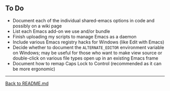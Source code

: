 To Do
-----

- Document each of the individual shared-emacs options in code and possibly on a wiki page
- List each Emacs add-on we use and/or bundle
- Finish uploading my scripts to manage Emacs as a daemon
- Include various Emacs registry hacks for Windows (like Edit with Emacs)
- Decide whether to document the `ALTERNATE_EDITOR` environment variable on Windows; may be useful for those who want
  to make view source or double-click on various file types open up in an existing Emacs frame
- Document how to remap Caps Lock to Control (recommended as it can be more ergonomic)

---

[Back to README.md](https://github.com/mwolson/emacs-shared)
